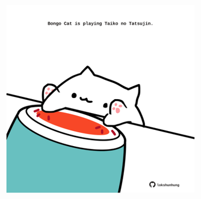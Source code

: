 <!-- built at 05/07/2024, 23:00:36 UTC -->
<p align="center">
  <img width="500" height="500" src="./ReadmeImage.svg">
</p>
